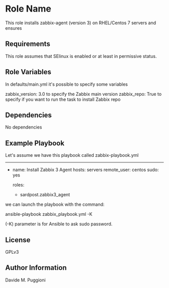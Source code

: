 Role Name
=========

This role installs zabbix-agent (version 3) on RHEL/Centos 7 servers and ensures

Requirements
------------

This role assumes that SElinux is enabled or at least in permissive status.

Role Variables
--------------

In defaults/main.yml it's possible to specify some variables

zabbix_version: 3.0             to specify the Zabbix main version
zabbix_repo: True               to specify if you want to run the task to install Zabbix repo

Dependencies
------------

No dependencies

Example Playbook
----------------

Let's assume we have this playbook called zabbix-playbook.yml

--- 

- name: Install Zabbix 3 Agent
  hosts: servers
  remote_user: centos
  sudo: yes

  roles:
    - sardpost.zabbix3_agent
         
we can launch the playbook with the command:

ansible-playbook zabbix_playbook.yml -K

(-K) parameter is for Ansible to ask sudo password.
         
         
License
-------

GPLv3

Author Information
------------------

Davide M. Puggioni
